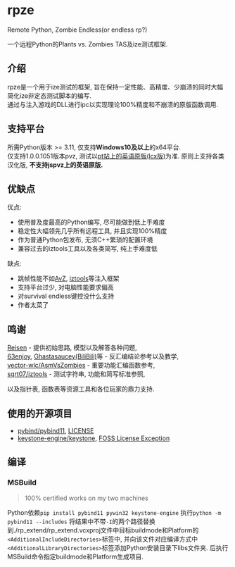 # rpze

Remote Python, Zombie Endless(or endless rp?)

一个远程Python的Plants vs. Zombies TAS及ize测试框架.

## 介绍

rpze是一个用于ize测试的框架, 旨在保持一定性能、高精度、少崩溃的同时大幅简化ize非定态测试脚本的编写.  
通过与注入游戏的DLL进行ipc以实现理论100%精度和不崩溃的原版函数调用.

## 支持平台
所需Python版本 >= 3.11, 仅支持**Windows10及以上**的x64平台.  
仅支持1.0.0.1051版本pvz, 测试以[pt站上的英语原版(lcx版)](https://pvz.tools/download/)为准. 原则上支持各类汉化版, **不支持jspvz上的英语原版.**

## 优缺点
优点:
- 使用普及度最高的Python编写, 尽可能做到低上手难度
- 稳定性大幅领先几乎所有远程工具, 并且实现100%精度
- 作为普通Python包发布, 无须C++繁琐的配置环境
- 兼容过去的iztools工具以及各类简写, 纯上手难度低

缺点:
- 跳帧性能不如[AvZ](https://github.com/vector-wlc/AsmVsZombies), [iztools](https://github.com/sqrt07/iztools)等注入框架
- 支持平台过少, 对电脑性能要求偏高
- 对survival endless键控没什么支持
- 作者太菜了

## 鸣谢
[Reisen](https://github.com/alumkal) - 提供初始思路, 模型以及解答各种问题,   
[63enjoy](https://github.com/POP63enjoy), [Ghastasaucey(BiliBili)](https://space.bilibili.com/384775811)等 - 反汇编结论参考以及教学,  
[vector-wlc/AsmVsZombies](https://github.com/vector-wlc/AsmVsZombies)  - 重要功能汇编函数参考,  
[sqrt07/iztools](https://github.com/sqrt07/iztools)  -  测试字符串, 功能和简写标准参照,

以及指针表, 函数表等资源工具和各位玩家的鼎力支持.

## 使用的开源项目
- [pybind/pybind11](https://github.com/pybind/pybind11), [LICENSE](https://github.com/pybind/pybind11/blob/master/LICENSE)
- [keystone-engine/keystone](https://github.com/keystone-engine/keystone), [FOSS License Exception](https://github.com/keystone-engine/keystone/blob/master/EXCEPTIONS-CLIENT)

## 编译
    
### MSBuild

> 100% certified works on my two machines

Python依赖`pip install pybind11 pywin32 keystone-engine`
执行`python -m pybind11 --includes` 将结果中不带`-I`的两个路径替换到./rp_extend/rp_extend.vcxproj文件中目标buildmode和Platform的`<AdditionalIncludeDirectories>`标签中, 并向该文件对应编译方式中`<AdditionalLibraryDirectories>`标签添加Python安装目录下libs文件夹. 后执行MSBuild命令指定buildmode和Platform生成项目.
